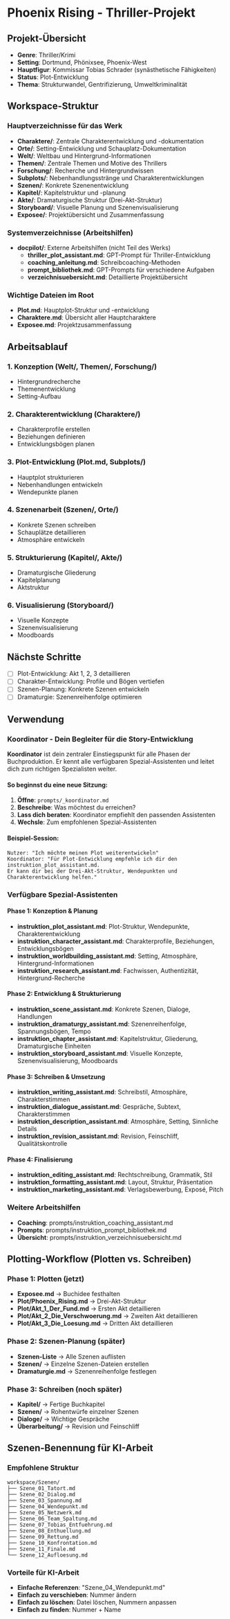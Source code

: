 # Phoenix Rising - Thriller-Projekt

## Projekt-Übersicht
- **Genre**: Thriller/Krimi
- **Setting**: Dortmund, Phönixsee, Phoenix-West
- **Hauptfigur**: Kommissar Tobias Schrader (synästhetische Fähigkeiten)
- **Status**: Plot-Entwicklung
- **Thema**: Strukturwandel, Gentrifizierung, Umweltkriminalität

## Workspace-Struktur

### Hauptverzeichnisse für das Werk
- **Charaktere/**: Zentrale Charakterentwicklung und -dokumentation
- **Orte/**: Setting-Entwicklung und Schauplatz-Dokumentation
- **Welt/**: Weltbau und Hintergrund-Informationen
- **Themen/**: Zentrale Themen und Motive des Thrillers
- **Forschung/**: Recherche und Hintergrundwissen
- **Subplots/**: Nebenhandlungsstränge und Charakterentwicklungen
- **Szenen/**: Konkrete Szenenentwicklung
- **Kapitel/**: Kapitelstruktur und -planung
- **Akte/**: Dramaturgische Struktur (Drei-Akt-Struktur)
- **Storyboard/**: Visuelle Planung und Szenenvisualisierung
- **Exposee/**: Projektübersicht und Zusammenfassung

### Systemverzeichnisse (Arbeitshilfen)
- **docpilot/**: Externe Arbeitshilfen (nicht Teil des Werks)
  - **thriller_plot_assistant.md**: GPT-Prompt für Thriller-Entwicklung
  - **coaching_anleitung.md**: Schreibcoaching-Methoden
  - **prompt_bibliothek.md**: GPT-Prompts für verschiedene Aufgaben
  - **verzeichnisuebersicht.md**: Detaillierte Projektübersicht

### Wichtige Dateien im Root
- **Plot.md**: Hauptplot-Struktur und -entwicklung
- **Charaktere.md**: Übersicht aller Hauptcharaktere
- **Exposee.md**: Projektzusammenfassung

## Arbeitsablauf

### 1. **Konzeption** (Welt/, Themen/, Forschung/)
- Hintergrundrecherche
- Themenentwicklung
- Setting-Aufbau

### 2. **Charakterentwicklung** (Charaktere/)
- Charakterprofile erstellen
- Beziehungen definieren
- Entwicklungsbögen planen

### 3. **Plot-Entwicklung** (Plot.md, Subplots/)
- Hauptplot strukturieren
- Nebenhandlungen entwickeln
- Wendepunkte planen

### 4. **Szenenarbeit** (Szenen/, Orte/)
- Konkrete Szenen schreiben
- Schauplätze detaillieren
- Atmosphäre entwickeln

### 5. **Strukturierung** (Kapitel/, Akte/)
- Dramaturgische Gliederung
- Kapitelplanung
- Aktstruktur

### 6. **Visualisierung** (Storyboard/)
- Visuelle Konzepte
- Szenenvisualisierung
- Moodboards

## Nächste Schritte

- [ ] Plot-Entwicklung: Akt 1, 2, 3 detaillieren
- [ ] Charakter-Entwicklung: Profile und Bögen vertiefen
- [ ] Szenen-Planung: Konkrete Szenen entwickeln
- [ ] Dramaturgie: Szenenreihenfolge optimieren

## Verwendung

### Koordinator - Dein Begleiter für die Story-Entwicklung

**Koordinator** ist dein zentraler Einstiegspunkt für alle Phasen der Buchproduktion. Er kennt alle verfügbaren Spezial-Assistenten und leitet dich zum richtigen Spezialisten weiter.

#### So beginnst du eine neue Sitzung:

1. **Öffne**: `prompts/_koordinator.md`
2. **Beschreibe**: Was möchtest du erreichen?
3. **Lass dich beraten**: Koordinator empfiehlt den passenden Assistenten
4. **Wechsle**: Zum empfohlenen Spezial-Assistenten

#### Beispiel-Session:
```
Nutzer: "Ich möchte meinen Plot weiterentwickeln"
Koordinator: "Für Plot-Entwicklung empfehle ich dir den instruktion_plot_assistant.md. 
Er kann dir bei der Drei-Akt-Struktur, Wendepunkten und Charakterentwicklung helfen."
```

### Verfügbare Spezial-Assistenten

#### Phase 1: Konzeption & Planung
- **instruktion_plot_assistant.md**: Plot-Struktur, Wendepunkte, Charakterentwicklung
- **instruktion_character_assistant.md**: Charakterprofile, Beziehungen, Entwicklungsbögen
- **instruktion_worldbuilding_assistant.md**: Setting, Atmosphäre, Hintergrund-Informationen
- **instruktion_research_assistant.md**: Fachwissen, Authentizität, Hintergrund-Recherche

#### Phase 2: Entwicklung & Strukturierung
- **instruktion_scene_assistant.md**: Konkrete Szenen, Dialoge, Handlungen
- **instruktion_dramaturgy_assistant.md**: Szenenreihenfolge, Spannungsbögen, Tempo
- **instruktion_chapter_assistant.md**: Kapitelstruktur, Gliederung, Dramaturgische Einheiten
- **instruktion_storyboard_assistant.md**: Visuelle Konzepte, Szenenvisualisierung, Moodboards

#### Phase 3: Schreiben & Umsetzung
- **instruktion_writing_assistant.md**: Schreibstil, Atmosphäre, Charakterstimmen
- **instruktion_dialogue_assistant.md**: Gespräche, Subtext, Charakterstimmen
- **instruktion_description_assistant.md**: Atmosphäre, Setting, Sinnliche Details
- **instruktion_revision_assistant.md**: Revision, Feinschliff, Qualitätskontrolle

#### Phase 4: Finalisierung
- **instruktion_editing_assistant.md**: Rechtschreibung, Grammatik, Stil
- **instruktion_formatting_assistant.md**: Layout, Struktur, Präsentation
- **instruktion_marketing_assistant.md**: Verlagsbewerbung, Exposé, Pitch

### Weitere Arbeitshilfen

- **Coaching**: prompts/instruktion_coaching_assistant.md
- **Prompts**: prompts/instruktion_prompt_bibliothek.md
- **Übersicht**: prompts/instruktion_verzeichnisuebersicht.md

## Plotting-Workflow (Plotten vs. Schreiben)

### Phase 1: Plotten (jetzt)
- **Exposee.md** → Buchidee festhalten
- **Plot/Phoenix_Rising.md** → Drei-Akt-Struktur
- **Plot/Akt_1_Der_Fund.md** → Ersten Akt detaillieren
- **Plot/Akt_2_Die_Verschwoerung.md** → Zweiten Akt detaillieren
- **Plot/Akt_3_Die_Loesung.md** → Dritten Akt detaillieren

### Phase 2: Szenen-Planung (später)
- **Szenen-Liste** → Alle Szenen auflisten
- **Szenen/** → Einzelne Szenen-Dateien erstellen
- **Dramaturgie.md** → Szenenreihenfolge festlegen

### Phase 3: Schreiben (noch später)
- **Kapitel/** → Fertige Buchkapitel
- **Szenen/** → Rohentwürfe einzelner Szenen
- **Dialoge/** → Wichtige Gespräche
- **Überarbeitung/** → Revision und Feinschliff

## Szenen-Benennung für KI-Arbeit

### Empfohlene Struktur
```
workspace/Szenen/
├── Szene_01_Tatort.md
├── Szene_02_Dialog.md
├── Szene_03_Spannung.md
├── Szene_04_Wendepunkt.md
├── Szene_05_Netzwerk.md
├── Szene_06_Team_Spaltung.md
├── Szene_07_Tobias_Entfuehrung.md
├── Szene_08_Enthuellung.md
├── Szene_09_Rettung.md
├── Szene_10_Konfrontation.md
├── Szene_11_Finale.md
└── Szene_12_Aufloesung.md
```

### Vorteile für KI-Arbeit
- **Einfache Referenzen**: "Szene_04_Wendepunkt.md"
- **Einfach zu verschieben**: Nummer ändern
- **Einfach zu löschen**: Datei löschen, Nummern anpassen
- **Einfach zu finden**: Nummer + Name
